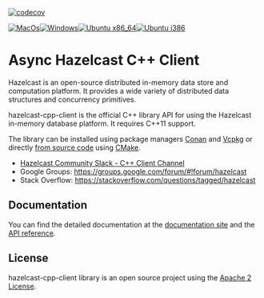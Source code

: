 [![codecov](https://codecov.io/gh/hazelcast/hazelcast-cpp-client/branch/master/graph/badge.svg)](https://codecov.io/gh/hazelcast/hazelcast-cpp-client)

[![MacOs](https://github.com/hazelcast/hazelcast-cpp-client/actions/workflows/nightly-macos-x86_64.yml/badge.svg)](https://github.com/hazelcast/hazelcast-cpp-client/actions/workflows/nightly-macos-x86_64.yml)[![Windows](https://github.com/hazelcast/hazelcast-cpp-client/actions/workflows/nightly-windows.yml/badge.svg)](https://github.com/hazelcast/hazelcast-cpp-client/actions/workflows/nightly-windows.yml)[![Ubuntu x86_64](https://github.com/hazelcast/hazelcast-cpp-client/actions/workflows/nightly-ubuntu-x86_64.yml/badge.svg)](https://github.com/hazelcast/hazelcast-cpp-client/actions/workflows/nightly-ubuntu-x86_64.yml)[![Ubuntu i386](https://github.com/hazelcast/hazelcast-cpp-client/actions/workflows/nightly-ubuntu-i386.yml/badge.svg)](https://github.com/hazelcast/hazelcast-cpp-client/actions/workflows/nightly-ubuntu-i386.yml)

# Async Hazelcast C++ Client

Hazelcast is an open-source distributed in-memory data store and computation platform. It provides a wide variety of distributed data structures and concurrency primitives.

hazelcast-cpp-client is the official C++ library API for using the Hazelcast in-memory database platform. It requires C++11 support.  

The library can be installed using package managers [Conan](https://github.com/hazelcast/hazelcast-cpp-client/blob/master/Reference_Manual.md#111-conan-users) and [Vcpkg](https://github.com/hazelcast/hazelcast-cpp-client/blob/master/Reference_Manual.md#112-vcpkg-users) or directly [from source code](https://github.com/hazelcast/hazelcast-cpp-client/blob/master/Reference_Manual.md#113-install-from-source-code-using-cmake) using [CMake](https://cmake.org/).

* [Hazelcast Community Slack - C++ Client Channel](https://hazelcastcommunity.slack.com/channels/cpp-client)
* Google Groups: https://groups.google.com/forum/#!forum/hazelcast
* Stack Overflow: https://stackoverflow.com/questions/tagged/hazelcast

## Documentation

You can find the detailed documentation at the [documentation site](https://hazelcast.github.io/hazelcast-cpp-client/doc-index.html) and the [API reference](https://hazelcast.github.io/hazelcast-cpp-client/api-index.html).



## License

hazelcast-cpp-client library is an open source project using the [Apache 2 License](https://github.com/hazelcast/hazelcast-cpp-client/blob/master/LICENSE).

